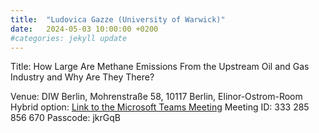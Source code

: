 ```yaml
---
title:  "Ludovica Gazze (University of Warwick)"
date:   2024-05-03 10:00:00 +0200
#categories: jekyll update
---
```

Title: How Large Are Methane Emissions From the Upstream Oil
and Gas Industry and Why Are They There?

Venue: DIW Berlin,
Mohrenstraße 58, 10117 Berlin,
Elinor-Ostrom-Room
Hybrid option:
[Link to the Microsoft Teams Meeting](https://teams.microsoft.com/l/meetup-join/19%3Ameeting_NjM5ZDZlY2UtN2FiNC00MDBlLWIyMWQtYWRjNzc4YTQ4NDE0@thread.v2/0?context=%7B%22Tid%22%3A%2289e77033-8876-4ceb-8259-983014a016a2%22%2C%22Oid%22%3A%22a0e52325-dbe2-4499-99e0-d1f8070ef0f2%22%7D)
Meeting ID: 333 285 856 670
Passcode: jkrGqB

